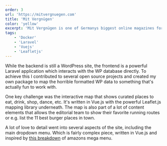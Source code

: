 ```yaml
---
order: 3
url: 'https://mitvergnuegen.com'
title: 'Mit Vergnügen'
color: 'yellow'
excerpt: 'Mit Vergnügen is one of Germanys biggest online magazines for local city focused culture, available in Berlin, Hamburg, Munich and Cologne. From 2012 to 2018 I helped them transform a simple WordPress blog to a powerful editorial platform'
tags:
    - 'Docker'
    - 'Laravel'
    - 'Vuejs'
    - 'Leafletjs'
---
```


While the backend is still a WordPress site, the frontend is a powerful Laravel application which interacts with the WP database directly. To achieve this I contributed to several open source projects and created my own package to map the horrible formatted WP data to something that's actually fun to work with. 

One key challenge was the interactive map that shows curated places to eat, drink, shop, dance, etc. It's written in Vue.js with the powerful Leaflet.js mapping library underneath. The map is also part of a lot of content elements that allows the editorial team to show their favorite running routes or e.g. list the 11 best burger places in town.

A lot of love to detail went into several aspects of the site, including the main dropdown menu. Which is fairly complex piece, written in Vue.js and inspired by [this breakdown](https://bjk5.com/post/44698559168/breaking-down-amazons-mega-dropdown) of amazons mega menu.
